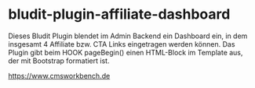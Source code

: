 # bludit-plugin-affiliate-dashboard
Dieses Bludit Plugin blendet im Admin Backend ein Dashboard ein, in dem insgesamt 4 Affiliate bzw. CTA Links eingetragen werden können. Das Plugin gibt beim HOOK pageBegin() einen HTML-Block im Template aus, der mit Bootstrap formatiert ist.

https://www.cmsworkbench.de
